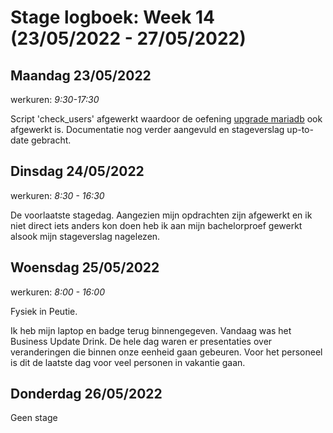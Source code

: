 # Stage logboek: Week 14 (23/05/2022 - 27/05/2022)

## Maandag 23/05/2022

werkuren: _9:30-17:30_

Script 'check_users' afgewerkt waardoor de oefening [upgrade mariadb](../opdrachten/opdracht-upgrade-mariadb.md) ook afgewerkt is. Documentatie nog verder aangevuld en stageverslag up-to-date gebracht.

## Dinsdag 24/05/2022

werkuren: _8:30 - 16:30_

De voorlaatste stagedag. Aangezien mijn opdrachten zijn afgewerkt en ik niet direct iets anders kon doen heb ik aan mijn bachelorproef gewerkt alsook mijn  stageverslag nagelezen.

## Woensdag 25/05/2022

werkuren: _8:00 - 16:00_

Fysiek in Peutie.

Ik heb mijn laptop en badge terug binnengegeven.
Vandaag was het Business Update Drink. De hele dag waren er presentaties over veranderingen die binnen onze eenheid gaan gebeuren. Voor het personeel is dit de laatste dag voor veel personen in vakantie gaan.

## Donderdag 26/05/2022

Geen stage
